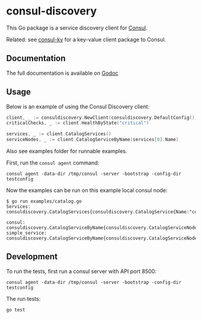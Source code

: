 consul-discovery
================

This Go package is a service discovery client for [Consul](http://www.consul.io).

Related: see [consul-kv](https://github.com/armon/consul-kv) for a key-value client package to Consul.

Documentation
-------------

The full documentation is available on [Godoc](http://godoc.org/github.com/drnic/consul-discovery)

Usage
-----

Below is an example of using the Consul Discovery client:

```go
client, _ := consuldiscovery.NewClient(consuldiscovery.DefaultConfig())
criticalChecks, _ := client.HealthByState("critical")

services, _ := client.CatalogServices()
serviceNodes, _ := client.CatalogServiceByName(services[0].Name)
```

Also see examples folder for runnable examples.

First, run the `consul agent` command:

```
consul agent -data-dir /tmp/consul -server -bootstrap -config-dir testconfig
```

Now the examples can be run on this example local consul node:

```
$ go run examples/catalog.go
Services: consuldiscovery.CatalogServices{consuldiscovery.CatalogService{Name:"consul"...}

consul: consuldiscovery.CatalogServiceByName{consuldiscovery.CatalogServiceNode{Node:"drnic.local"...}
simple_service: consuldiscovery.CatalogServiceByName{consuldiscovery.CatalogServiceNode{Node:"drnic.local"...}
```

Development
-----------

To run the tests, first run a consul server with API port 8500:

```
consul agent -data-dir /tmp/consul -server -bootstrap -config-dir testconfig
```

The run tests:

```
go test
```
